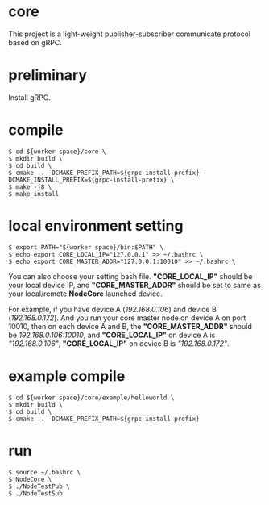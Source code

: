 # core
This project is a light-weight publisher-subscriber communicate protocol based on gRPC. 

# preliminary
Install gRPC. 

# compile
    $ cd ${worker space}/core \
    $ mkdir build \
    $ cd build \
    $ cmake .. -DCMAKE_PREFIX_PATH=${grpc-install-prefix} -DCMAKE_INSTALL_PREFIX=${grpc-install-prefix} \
    $ make -j8 \
    $ make install 

# local environment setting

    $ export PATH="${worker space}/bin:$PATH" \
    $ echo export CORE_LOCAL_IP="127.0.0.1" >> ~/.bashrc \
    $ echo export CORE_MASTER_ADDR="127.0.0.1:10010" >> ~/.bashrc \

You can also choose your setting bash file. **"CORE_LOCAL_IP"** should be your local device IP, and **"CORE_MASTER_ADDR"** should be set to same as your local/remote **NodeCore** launched device.

For example, if you have device A (*192.168.0.106*) and device B (*192.168.0.172*). And you run your core master node on device A on port 10010, then on each device A and B, the 
**"CORE_MASTER_ADDR"** should be *192.168.0.106:10010*, and **"CORE_LOCAL_IP"** on device A is *"192.168.0.106"*, **"CORE_LOCAL_IP"** on device B is *"192.168.0.172"*. 

# example compile
    $ cd ${worker space}/core/example/helloworld \
    $ mkdir build \
    $ cd build \
    $ cmake .. -DCMAKE_PREFIX_PATH=${grpc-install-prefix} 

# run
    $ source ~/.bashrc \
    $ NodeCore \
    $ ./NodeTestPub \
    $ ./NodeTestSub 
